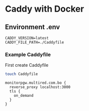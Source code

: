 # Caddy with Docker

## Environment .env

```properties
CADDY_VERSION=latest
CADDY_FILE_PATH=./Caddyfile
```

### Example Caddyfile

First create Caddyfile

```bash
touch Caddyfile
```

```
monitorpgw.multired.com.bo {
  reverse_proxy localhost:3000
  tls {
    on_demand
  }
}
```
